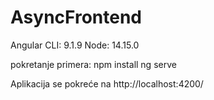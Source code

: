 # AsyncFrontend

Angular CLI: 9.1.9
Node: 14.15.0

pokretanje primera:
npm install
ng serve

Aplikacija se pokreće na http://localhost:4200/
